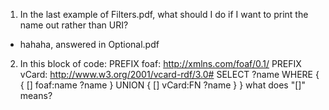 1. In the last example of Filters.pdf, what should I do if I want to print the name out rather than URI?
- hahaha, answered in Optional.pdf
2. In this block of code:
PREFIX foaf: <http://xmlns.com/foaf/0.1/>
PREFIX vCard: <http://www.w3.org/2001/vcard-rdf/3.0#>
SELECT ?name
WHERE
{
{ [] foaf:name ?name } UNION { [] vCard:FN ?name }
}
what does "[]" means?
